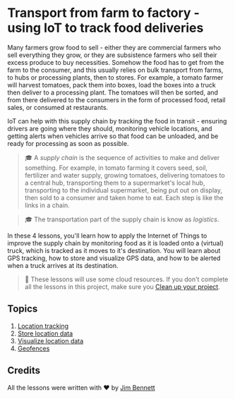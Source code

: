 # Transport from farm to factory - using IoT to track food deliveries

Many farmers grow food to sell - either they are commercial farmers who sell everything they grow, or they are subsistence farmers who sell their excess produce to buy necessities. Somehow the food has to get from the farm to the consumer, and this usually relies on bulk transport from farms, to hubs or processing plants, then to stores. For example, a tomato farmer will harvest tomatoes, pack them into boxes, load the boxes into a truck then deliver to a processing plant. The tomatoes will then be sorted, and from there delivered to the consumers in the form of processed food, retail sales, or consumed at restaurants.

IoT can help with this supply chain by tracking the food in transit - ensuring drivers are going where they should, monitoring vehicle locations, and getting alerts when vehicles arrive so that food can be unloaded, and be ready for processing as soon as possible.

> 🎓 A *supply chain* is the sequence of activities to make and deliver something. For example, in tomato farming it covers seed, soil, fertilizer and water supply, growing tomatoes, delivering tomatoes to a central hub, transporting them to a supermarket's local hub, transporting to the individual supermarket, being put out on display, then sold to a consumer and taken home to eat. Each step is like the links in a chain.

> 🎓 The transportation part of the supply chain is know as *logistics*.

In these 4 lessons, you'll learn how to apply the Internet of Things to improve the supply chain by monitoring food as it is loaded onto a (virtual) truck, which is tracked as it moves to it's destination. You will learn about GPS tracking, how to store and visualize GPS data, and how to be alerted when a truck arrives at its destination.

> 💁 These lessons will use some cloud resources. If you don't complete all the lessons in this project, make sure you [Clean up your project](../clean-up.md).

## Topics

1. [Location tracking](lessons/1-location-tracking/README.md)
1. [Store location data](lessons/2-store-location-data/README.md)
1. [Visualize location data](lessons/3-visualize-location-data/README.md)
1. [Geofences](lessons/4-geofences/README.md)

## Credits

All the lessons were written with ♥️ by [Jim Bennett](https://GitHub.com/JimBobBennett)
